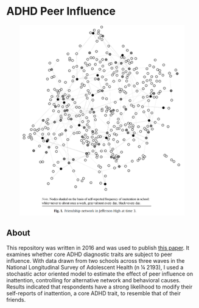 ADHD Peer Influence
=====
<p align="center">
  <img src="./Images/Figure.png" height="500">
</p>

About
-----
This repository was written in 2016 and was used to publish [this paper](https://www.sciencedirect.com/science/article/abs/pii/S0277953616305093). It examines whether core ADHD diagnostic traits are subject to peer influence. With data drawn from two schools across three waves in the National
Longitudinal Survey of Adolescent Health (n ¼ 2193), I used a stochastic actor oriented model to
estimate the effect of peer influence on inattention, controlling for alternative network and behavioral
causes. Results indicated that respondents have a strong likelihood to modify their self-reports of inattention,
a core ADHD trait, to resemble that of their friends.
